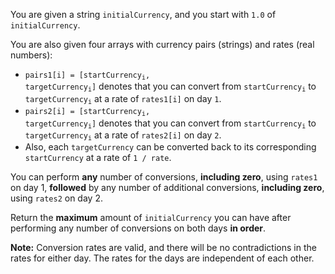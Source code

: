 You are given a string `initialCurrency`, and you start with `1.0` of `initialCurrency`.

You are also given four arrays with currency pairs (strings) and rates (real numbers):

- <code>pairs1[i] = [startCurrency<sub>i</sub>, targetCurrency<sub>i</sub>]</code> denotes that you can convert from <code>startCurrency<sub>i</sub></code> to <code>targetCurrency<sub>i</sub></code> at a rate of <code>rates1[i]</code> on day <code>1</code>.
- <code>pairs2[i] = [startCurrency<sub>i</sub>, targetCurrency<sub>i</sub>]</code> denotes that you can convert from <code>startCurrency<sub>i</sub></code> to <code>targetCurrency<sub>i</sub></code> at a rate of <code>rates2[i]</code> on day <code>2</code>.
- Also, each `targetCurrency` can be converted back to its corresponding `startCurrency` at a rate of `1 / rate`.

You can perform **any** number of conversions, **including zero**, using `rates1` on day 1, **followed** by any number of additional conversions, **including zero**, using `rates2` on day 2.

Return the **maximum** amount of `initialCurrency` you can have after performing any number of conversions on both days **in order**.

**Note:** Conversion rates are valid, and there will be no contradictions in the rates for either day. The rates for the days are independent of each other.